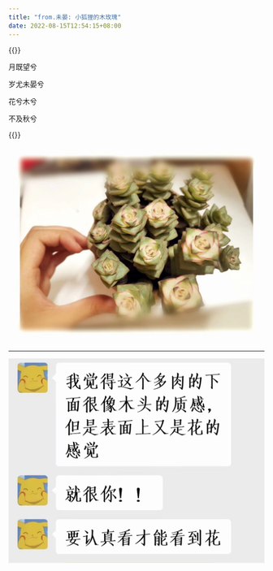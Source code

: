 ```yaml
---
title: "from.未晏: 小狐狸的木玫瑰"
date: 2022-08-15T12:54:15+08:00
---
```

{{<quote-center>}}

月既望兮

岁尤未晏兮

花兮木兮

不及秋兮

{{</quote-center>}}

![](Qiu_forme2208.jpg "我的木玫瑰")

---

![](20220815130300.jpg "礼物的理由")
